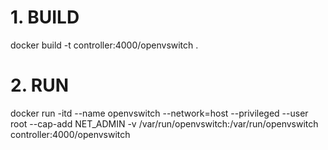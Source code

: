 # 1. BUILD
docker build -t controller:4000/openvswitch .

# 2. RUN
docker run -itd --name openvswitch --network=host --privileged --user root --cap-add NET_ADMIN -v /var/run/openvswitch:/var/run/openvswitch controller:4000/openvswitch
